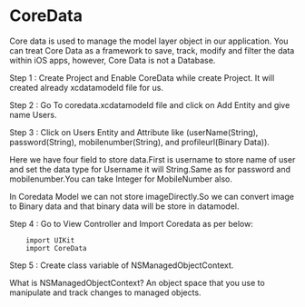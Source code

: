 # CoreData

Core data is used to manage the model layer object in our application. You can treat Core Data as a framework to save, track, modify and filter the data within iOS apps, however, Core Data is not a Database.

Step 1 : Create Project and Enable CoreData while create Project.
         It will created already xcdatamodeld file for us.
         
Step 2 : Go To coredata.xcdatamodeld file and click on Add Entity and give name Users.

Step 3 : Click on Users Entity and Attribute like (userName(String), password(String), mobilenumber(String), and profileurl(Binary Data)).

Here we have four field to store data.First is username to store name of user and set the data type for Username it will 
String.Same as for password and mobilenumber.You can take Integer for MobileNumber also.

In Coredata Model we can not store imageDirectly.So we can convert image to Binary data and that binary data will be store in datamodel.

Step 4 : Go to View Controller and Import Coredata as per below:

        import UIKit
        import CoreData
        
Step 5 : Create class variable of NSManagedObjectContext.

What is NSManagedObjectContext?
An object space that you use to manipulate and track changes to managed objects.
